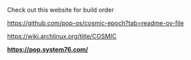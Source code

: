Check out this website for build order

https://github.com/pop-os/cosmic-epoch?tab=readme-ov-file

https://wiki.archlinux.org/title/COSMIC

**https://pop.system76.com/**
